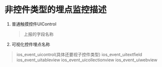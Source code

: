 # 非控件类型的埋点监控描述

1. 普通触摸控件UIControl
    > 上报的字段名称

2. 可视化控件埋点名称
> ios_event_uicontrol(具体还要视子控件类型)
> ios_event_uitextfield
> ios_event_uitableview
> ios_event_uicollectionview
> ios_event_uiwebview